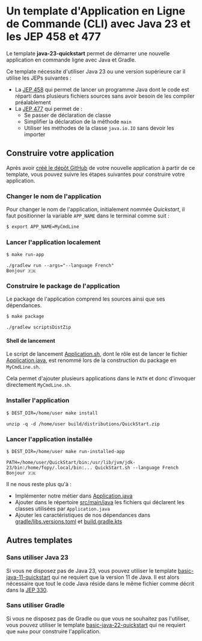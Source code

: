 # Un template d'Application en Ligne de Commande (CLI) avec Java 23 et les JEP 458 et 477

Le template **java-23-quickstart** permet de démarrer une nouvelle application en commande ligne avec Java et Gradle.

Ce template nécessite d'utiliser Java 23 ou une version supérieure car il utilise les JEPs suivantes :

* La [JEP 458](https://openjdk.org/jeps/458) qui permet de lancer un programme Java dont le code est réparti dans
  plusieurs fichiers sources sans avoir besoin de les compiler préalablement
* La [JEP 477](https://openjdk.org/jeps/477) qui permet de :
  * Se passer de déclaration de classe
  * Simplifier la déclaration de la méthode `main`
  * Utiliser les méthodes de la classe `java.io.IO` sans devoir les importer

## Construire votre application

Après avoir [créé le dépôt GitHub](https://github.com/new?template_name=java-23-quickstart&template_owner=java-cli-apps)
de votre nouvelle application à partir de ce template, vous pouvez suivre les étapes suivantes pour construire votre application.

### Changer le nom de l'application

Pour changer le nom de l'application, initialement nommée _Quickstart_, il faut positionner la variable `APP_NAME`
dans le terminal comme suit :

```bash
$ export APP_NAME=MyCmdLine
```

### Lancer l'application localement

```bash
$ make run-app
```

```console
./gradlew run --args="--language French"
Bonjour 🇫🇷
```

### Construire le package de l'application

Le package de l'application comprend les sources ainsi que ses dépendances.

```bash
$ make package
```

```console
./gradlew scriptsDistZip
```

#### Shell de lancement

Le script de lancement [Application.sh](bin/Application.sh), dont le rôle est de lancer le fichier
[Application.java](src/main/java/Application.java), est renommé lors de la construction du package en `MyCmdLine.sh`.

Cela permet d'ajouter plusieurs applications dans le `PATH` et donc d'invoquer directement `MyCmdLine.sh`.

### Installer l'application

```bash
$ DEST_DIR=/home/user make install
```

```console
unzip -q -d /home/user build/distributions/QuickStart.zip
```

### Lancer l'application installée

```bash
$ DEST_DIR=/home/user make run-installed-app
```

```console
PATH=/home/user/QuickStart/bin:/usr/lib/jvm/jdk-23/bin:/home/fopy/.local/bin:... QuickStart.sh --language French
Bonjour 🇫🇷
```

Il ne nous reste plus qu'à :

- Implémenter notre métier dans [Application.java](src/main/java/Application.java)
- Ajouter dans le répertoire [src/main/java](src/main/java) les fichiers qui déclarent les classes utilisées par `Application.java`
- Ajouter les caractéristiques de nos dépendances dans [gradle/libs.versions.toml](gradle/libs.versions.toml) et [build.gradle.kts](build.gradle.kts)

## Autres templates

### Sans utiliser Java 23

Si vous ne disposez pas de Java 23, vous pouvez utiliser le template [basic-java-11-quickstart](https://github.com/java-cli-apps/basic-java-11-quickstart)
qui ne requiert que la version 11 de Java. Il est alors nécessaire que tout le code Java réside dans le même fichier
comme décrit dans la [JEP 330](https://openjdk.org/jeps/330).

### Sans utiliser Gradle

Si vous ne disposez pas de Gradle ou que vous ne souhaitez pas l'utiliser, vous pouvez utiliser le template [basic-java-22-quickstart](https://github.com/java-cli-apps/basic-java-22-quickstart)
qui ne requiert que `make` pour construire l'application.
